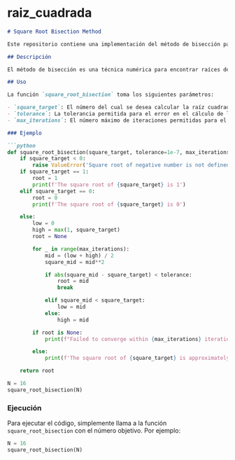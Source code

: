 # raiz_cuadrada

```markdown
# Square Root Bisection Method

Este repositorio contiene una implementación del método de bisección para calcular la raíz cuadrada de un número dado.

## Descripción

El método de bisección es una técnica numérica para encontrar raíces de funciones. En este caso, se utiliza para calcular la raíz cuadrada de un número objetivo (`square_target`) con una tolerancia específica (`tolerance`) y un número máximo de iteraciones (`max_iterations`).

## Uso

La función `square_root_bisection` toma los siguientes parámetros:

- `square_target`: El número del cual se desea calcular la raíz cuadrada.
- `tolerance`: La tolerancia permitida para el error en el cálculo de la raíz cuadrada (por defecto es `1e-7`).
- `max_iterations`: El número máximo de iteraciones permitidas para el algoritmo (por defecto es `100`).

### Ejemplo

```python
def square_root_bisection(square_target, tolerance=1e-7, max_iterations=100):
    if square_target < 0:
        raise ValueError('Square root of negative number is not defined in real numbers')
    if square_target == 1:
        root = 1
        print(f'The square root of {square_target} is 1')
    elif square_target == 0:
        root = 0
        print(f'The square root of {square_target} is 0')

    else:
        low = 0
        high = max(1, square_target)
        root = None

        for _ in range(max_iterations):
            mid = (low + high) / 2
            square_mid = mid**2

            if abs(square_mid - square_target) < tolerance:
                root = mid
                break

            elif square_mid < square_target:
                low = mid
            else:
                high = mid

        if root is None:
            print(f"Failed to converge within {max_iterations} iterations.")

        else:   
            print(f'The square root of {square_target} is approximately {root}')

    return root

N = 16
square_root_bisection(N)
```

### Ejecución

Para ejecutar el código, simplemente llama a la función `square_root_bisection` con el número objetivo. Por ejemplo:

```python
N = 16
square_root_bisection(N)
```
